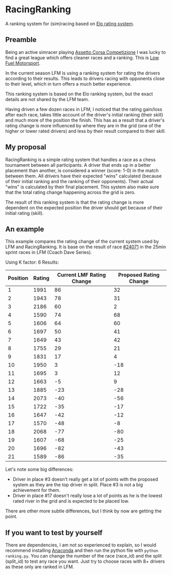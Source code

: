 # RacingRanking
A ranking system for (sim)racing based on [Elo rating system](https://en.wikipedia.org/wiki/Elo_rating_system).

## Preamble
Being an active simracer playing [Assetto Corsa Competizione](https://www.assettocorsa.it/competizione/) I was lucky to find a great league which offers cleaner races and a ranking. This is [Low Fuel Motorsport](https://lowfuelmotorsport.com/).

In the current season LFM is using a ranking system for rating the drivers according to their results. This leads to drivers racing with opponents close to their level, which in turn offers a much better experience.

This ranking system is based on the Elo ranking system, but the exact details are not shared by the LFM team.

Having driven a few dozen races in LFM, I noticed that the rating gain/loss after each race, takes little account of the driver's initial ranking (their skill) and much more of the position the finish. This has as a result that a driver's rating change is more influenced by where they are in the grid (one of the higher or lower rated drivers) and less by their result compared to their skill.

## My proposal
RacingRanking is a simple rating system that handles a race as a chess tournament between all participants. A driver that ends up in a better placement than another, is considered a winner (score: 1-0) in the match between them. All drivers have their expected "wins" calculated (because of their initial ranking and the ranking of their opponents). Their actual "wins" is calculated by their final placement. This system also make sure that the total rating change happening across the grid is zero.

The result of this ranking system is that the rating change is more dependent on the expected position the driver should get because of their initial rating (skill).

## An example
This example compares the rating change of the current system used by LFM and RacingRanking. It is base on the result of race [#24071](https://lowfuelmotorsport.com/events/60/race/24071) in the 25min sprint races in LFM (Coach Dave Series).

Using K factor: 6
Results:

|   Position |   Rating |   Current LMF Rating Change |   Proposed Rating Change |
|------------|----------|-----------------------------|--------------------------|
|          1 |     1991 |                          86 |                       32 |
|          2 |     1943 |                          78 |                       31 |
|          3 |     2186 |                          60 |                        2 |
|          4 |     1590 |                          74 |                       68 |
|          5 |     1606 |                          64 |                       60 |
|          6 |     1697 |                          50 |                       41 |
|          7 |     1649 |                          43 |                       42 |
|          8 |     1755 |                          29 |                       21 |
|          9 |     1831 |                          17 |                        4 |
|         10 |     1950 |                           3 |                      -18 |
|         11 |     1695 |                           3 |                       12 |
|         12 |     1663 |                          -5 |                        9 |
|         13 |     1885 |                         -23 |                      -28 |
|         14 |     2073 |                         -40 |                      -56 |
|         15 |     1722 |                         -35 |                      -17 |
|         16 |     1647 |                         -42 |                      -12 |
|         17 |     1570 |                         -48 |                       -8 |
|         18 |     2068 |                         -77 |                      -80 |
|         19 |     1607 |                         -68 |                      -25 |
|         20 |     1696 |                         -82 |                      -43 |
|         21 |     1589 |                         -86 |                      -35 |

Let's note some big differences:
* Driver in place #3 doesn't really get a lot of points with the proposed system as they are the top driver in split. Place #3 is not a big achievement for them.
* Driver in place #17 doesn't really lose a lot of points as he is the lowest rated river in the grid and is expected to be placed low.

There are other more subtle differences, but I think by now are getting the point.

## If you want to test by yourself
There are dependencies, I am not so experienced to explain, so I would recommend installing [Anaconda](https://www.anaconda.com/) and then run the python file with `python ranking.py`. You can change the number of the race (race_id) and the split (split_id) to test any race you want. Just try to choose races with 8+ drivers as these only are ranked in LFM.
